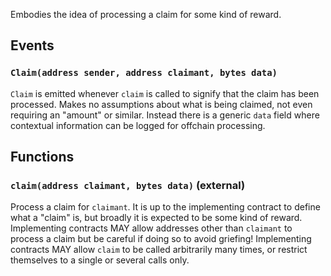 Embodies the idea of processing a claim for some kind of reward.



## Events
### `Claim(address sender, address claimant, bytes data)`

`Claim` is emitted whenever `claim` is called to signify that the claim
has been processed. Makes no assumptions about what is being claimed,
not even requiring an "amount" or similar. Instead there is a generic
`data` field where contextual information can be logged for offchain
processing.






## Functions
### `claim(address claimant, bytes data)` (external)

Process a claim for `claimant`.
It is up to the implementing contract to define what a "claim" is, but
broadly it is expected to be some kind of reward.
Implementing contracts MAY allow addresses other than `claimant` to
process a claim but be careful if doing so to avoid griefing!
Implementing contracts MAY allow `claim` to be called arbitrarily many
times, or restrict themselves to a single or several calls only.





